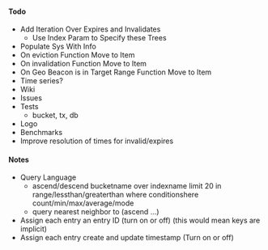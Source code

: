 #### Todo
* Add Iteration Over Expires and Invalidates
    * Use Index Param to Specify these Trees
* Populate Sys With Info
* On eviction Function Move to Item
* On invalidation Function Move to Item
* On Geo Beacon is in Target Range Function Move to Item
* Time series?
* Wiki
* Issues
* Tests
  * bucket, tx, db
* Logo
* Benchmarks
* Improve resolution of times for invalid/expires

#### Notes
* Query Language
  * ascend/descend bucketname over indexname limit 20 in range/lessthan/greaterthan where conditionshere count/min/max/average/mode
  * query nearest neighbor to (ascend ...)
* Assign each entry an entry ID (turn on or off) (this would mean keys are implicit)
* Assign each entry create and update timestamp (Turn on or off)

